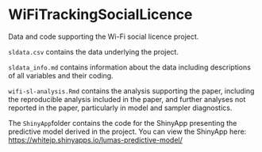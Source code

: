 # WiFiTrackingSocialLicence
Data and code supporting the Wi-Fi social licence project. 

`sldata.csv` contains the data underlying the project.

`sldata_info.md` contains information about the data including descriptions of all variables and their coding.

`wifi-sl-analysis.Rmd` contains the analysis supporting the paper, including the reproducible analysis included in the paper, and further analyses not reported in the paper, particularly in model and sampler diagnostics. 

The `ShinyApp`folder contains the code for the ShinyApp presenting the predictive model derived in the project.  You can view the ShinyApp here: <https://whitejp.shinyapps.io/lumas-predictive-model/>